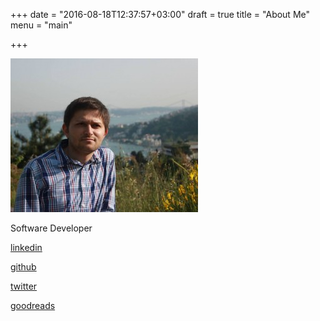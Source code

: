 +++
date = "2016-08-18T12:37:57+03:00"
draft = true
title = "About Me"
menu = "main"

+++

![This is an image](/img/pp.jpg)

Software Developer

<a href="https://www.linkedin.com/in/erkan-erol-26488b91" target="_blank">linkedin</a>

<a href="https://github.com/erkanerol">github</a>

<a href="https://twitter.com/erkan_erol_" target="_blank">twitter</a>

<a href="https://www.goodreads.com/user/show/15815041-erkan-erol" target="_blank">goodreads</a>

